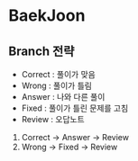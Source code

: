 # BaekJoon

## Branch 전략
* Correct : 풀이가 맞음
* Wrong : 풀이가 틀림
* Answer : 나와 다른 풀이
* Fixed : 풀이가 틀린 문제를 고침
* Review : 오답노트

1. Correct -> Answer -> Review
2. Wrong -> Fixed -> Review
